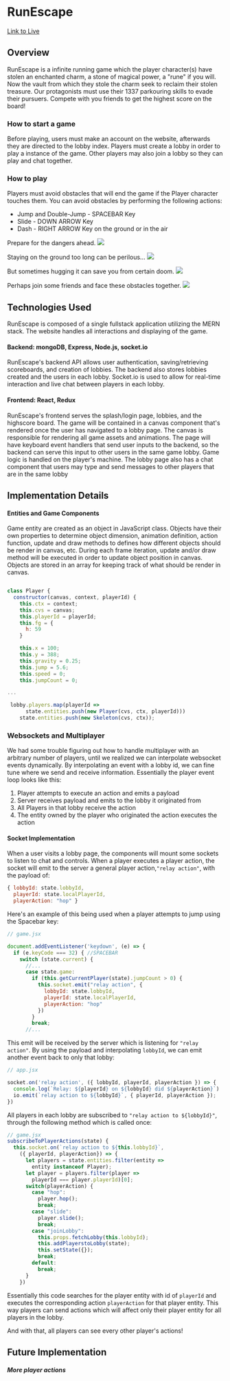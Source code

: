 # RunEscape

[Link to Live](http://run-escape.herokuapp.com/#/)

## Overview

RunEscape is a infinite running game which the player character(s) have stolen an enchanted charm, a stone of magical power, a "rune" if you will. Now the vault from which they stole the charm seek to reclaim their stolen treasure. Our protagonists must use their 1337 parkouring skills to evade their pursuers. Compete with you friends to get the highest score on the board!

### How to start a game

Before playing, users must make an account on the website, afterwards they are directed to the lobby index. Players must create a lobby in order to play a instance of the game. Other players may also join a lobby so they can play and chat together.

### How to play

Players must avoid obstacles that will end the game if the Player character touches them. You can avoid obstacles by performing the following actions:

* Jump and Double-Jump - SPACEBAR Key
* Slide - DOWN ARROW Key
* Dash - RIGHT ARROW Key on the ground or in the air

Prepare for the dangers ahead.
![](https://i.imgur.com/1qA5m39.gif)

Staying on the ground too long can be perilous...
![](https://i.imgur.com/xb9L5Td.gif)

But sometimes hugging it can save you from certain doom.
![](https://i.imgur.com/sKxc01E.gif)

Perhaps join some friends and face these obstacles together.
![](https://i.imgur.com/wSBBHFd.gif)

## Technologies Used

RunEscape is composed of a single fullstack application utilizing the MERN stack. The website handles all interactions and displaying of the game.

#### Backend: mongoDB, Express, Node.js, socket.io

RunEscape's backend API allows user authentication, saving/retrieving scoreboards, and creation of lobbies. The backend also stores lobbies created and the users in each lobby. Socket.io is used to allow for real-time interaction and live chat between players in each lobby.

#### Frontend: React, Redux

RunEscape's frontend serves the splash/login page, lobbies, and the highscore board. The game will be contained in a canvas component that's rendered once the user has navigated to a lobby page. The canvas is responsible for rendering all game assets and animations. The page will have keyboard event handlers that send user inputs to the backend, so the backend can serve this input to other users in the same game lobby. Game logic is handled on the player's machine. The lobby page also has a chat component that users may type and send messages to other players that are in the same lobby

## Implementation Details

#### Entities and Game Components

Game entity are created as an object in JavaScript class. Objects have their own properties to determine object dimension, animation definition, action function, update and draw methods to defines how different objects should be render in canvas, etc. During each frame iteration, update and/or draw method will be executed in order to update object position in canvas. Objects are  stored in an array for keeping track of what should be render in canvas.

```javascript

class Player {
  constructor(canvas, context, playerId) {
    this.ctx = context;
    this.cvs = canvas;
    this.playerId = playerId;
    this.fg = {
      h: 59
    }

    this.x = 100;
    this.y = 388;
    this.gravity = 0.25;
    this.jump = 5.6;
    this.speed = 0;
    this.jumpCount = 0;

...
```

```javascript
 lobby.players.map(playerId => 
      state.entities.push(new Player(cvs, ctx, playerId)))
    state.entities.push(new Skeleton(cvs, ctx));
```


### Websockets and Multiplayer

We had some trouble figuring out how to handle multiplayer with an arbitrary number of players, until we realized we can interpolate websocket events dynamically. By interpolating an event with a lobby id, we can fine tune where we send and receive information. Essentially the player event loop looks like this:

1. Player attempts to execute an action and emits a payload
2. Server receives payload and emits to the lobby it originated from
3. All Players in that lobby receive the action
4. The entity owned by the player who originated the action executes the action

#### Socket Implementation

When a user visits a lobby page, the components will mount some sockets to listen to chat and controls. When a player executes a player action, the socket will emit to the server a general player action,`"relay action"`, with the payload of:

```javascript
{ lobbyId: state.lobbyId,
  playerId: state.localPlayerId,
  playerAction: "hop" }
```

Here's an example of this being used when a player attempts to jump using the Spacebar key:

```javascript
// game.jsx

document.addEventListener('keydown', (e) => {
  if (e.keyCode === 32) { //SPACEBAR
    switch (state.current) {
      //...
      case state.game:
        if (this.getCurrentPlayer(state).jumpCount > 0) {
          this.socket.emit("relay action", {
            lobbyId: state.lobbyId,
            playerId: state.localPlayerId,
            playerAction: "hop"
          })
        }
        break;
      //...
```

This emit will be received by the server which is listening for `"relay action"`. By using the payload and interpolating `lobbyId`, we can emit another event back to only that lobby:

```javascript
// app.jsx

socket.on('relay action', ({ lobbyId, playerId, playerAction }) => {
  console.log(`Relay: ${playerId} on ${lobbyId} did ${playerAction}`)
  io.emit(`relay action to ${lobbyId}`, { playerId, playerAction });
})
```

All players in each lobby are subscribed to `"relay action to ${lobbyId}"`, through the following method which is called once: 

```javascript
// game.jsx
subscribeToPlayerActions(state) {
  this.socket.on(`relay action to ${this.lobbyId}`, 
    ({ playerId, playerAction}) => {
      let players = state.entities.filter(entity => 
        entity instanceof Player);
      let player = players.filter(player => 
        playerId === player.playerId)[0];
      switch(playerAction) {
        case "hop":
          player.hop();
          break;
        case "slide":
          player.slide();
          break;
        case "joinLobby":
          this.props.fetchLobby(this.lobbyId);
          this.addPlayerstoLobby(state);
          this.setState({});
          break;
        default:
          break;
      }
    })
```

Essentially this code searches for the player entity with id of `playerId` and executes the corresponding action `playerAction` for that player entity. This way players can send actions which will affect only their player entity for all players in the lobby.

And with that, all players can see every other player's actions!


## Future Implementation

##### More player actions

